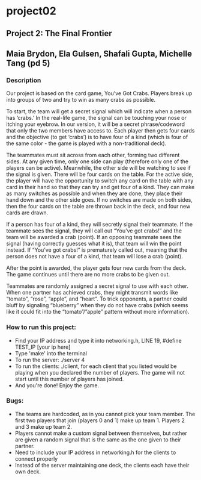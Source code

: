 # project02
## Project 2: The Final Frontier
## Maia Brydon, Ela Gulsen, Shafali Gupta, Michelle Tang (pd 5)

### Description
Our project is based on the card game, You’ve Got Crabs. Players break up into groups of two and try to win as many
crabs as possible.

To start, the team will get a secret signal which will indicate when a person has ‘crabs.’ In
the real-life game, the signal can be touching your nose or itching your eyebrow. In our version, it will be a secret
phrase/codeword that only the two members have access to. Each player then gets four cards and the objective
(to get ‘crabs’) is to have four of a kind (which is four of the same color - the game is played with a non-traditional deck).

The teammates must sit across from each other, forming two different sides. At any given time, only one side can play
(therefore only one of the players can be active). Meanwhile, the other side will be watching to see if the signal is
given. There will be four cards on the table. For the active side, the player will have the opportunity to switch any
card on the table with any card in their hand so that they can try and get four of a kind. They can make as many switches
as possible and when they are done, they place their hand down and the other side goes. If no switches are made on both
sides, then the four cards on the table are thrown back in the deck, and four new cards are drawn.

If a person has four of a kind, they will secretly signal their teammate. If the teammate sees the signal, they will call
out “You’ve got crabs!” and the team will be awarded a crab (point). If an opposing teammate sees the signal (having
correctly guesses what it is), that team will win the point instead. If “You’ve got crabs!” is prematurely called out,
meaning that the person does not have a four of a kind, that team will lose a crab (point).

After the point is awarded, the player gets four new cards from the deck. The game continues until there are no more crabs
to be given out.

Teammates are randomly assigned a secret signal to use with each other. When one partner has achieved crabs, they might transmit
words like “tomato”, “rose”, “apple”, and “heart”. To trick opponents, a partner could bluff by signaling “blueberry” when
they do not have crabs (which seems like it could fit into the “tomato”/”apple” pattern without more information).

### How to run this project:
- Find your IP address and type it into networking.h, LINE 19, #define TEST_IP [your ip here]
- Type 'make' into the terminal
- To run the server: ./server 4
- To run the clients: ./client, for each client that you listed would be playing when you declared the number of players. The game will not start until this number of players has joined.
- And you're done! Enjoy the game.

### Bugs:
- The teams are hardcoded, as in you cannot pick your team member. The first two players that join (players 0 and 1) make up
team 1. Players 2 and 3 make up team 2.
- Players cannot make a custom signal between themselves, but rather are given a random signal that is the same as the one
given to their partner.
- Need to include your IP address in networking.h for the clients to connect properly
- Instead of the server maintaining one deck, the clients each have their own deck. 

